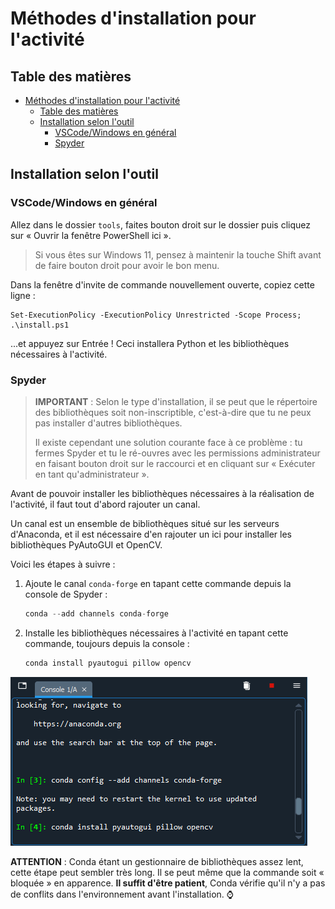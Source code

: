 # Méthodes d'installation pour l'activité

## Table des matières

- [Méthodes d'installation pour l'activité](#méthodes-dinstallation-pour-lactivité)
  - [Table des matières](#table-des-matières)
  - [Installation selon l'outil](#installation-selon-loutil)
    - [VSCode/Windows en général](#vscode-windows-en-général)
    - [Spyder](#spyder)

## Installation selon l'outil

### VSCode/Windows en général

Allez dans le dossier `tools`, faites bouton droit sur le dossier puis cliquez
sur « Ouvrir la fenêtre PowerShell ici ».

> Si vous êtes sur Windows 11, pensez à maintenir la touche Shift avant de
> faire bouton droit pour avoir le bon menu.

Dans la fenêtre d'invite de commande nouvellement ouverte, copiez cette ligne :

```
Set-ExecutionPolicy -ExecutionPolicy Unrestricted -Scope Process; .\install.ps1
```

...et appuyez sur Entrée ! Ceci installera Python et les bibliothèques
nécessaires à l'activité.

### Spyder

> **IMPORTANT** : Selon le type d'installation, il se peut que le répertoire des
> bibliothèques soit non-inscriptible, c'est-à-dire que tu ne peux pas installer
> d'autres bibliothèques.
>
> Il existe cependant une solution courante face à ce problème : tu fermes
> Spyder et tu le ré-ouvres avec les permissions administrateur en faisant
> bouton droit sur le raccourci et en cliquant sur « Exécuter en tant 
> qu'administrateur ».

Avant de pouvoir installer les bibliothèques nécessaires à la réalisation de
l'activité, il faut tout d'abord rajouter un canal.

Un canal est un ensemble de bibliothèques situé sur les serveurs d'Anaconda,
et il est nécessaire d'en rajouter un ici pour installer les bibliothèques
PyAutoGUI et OpenCV.

Voici les étapes à suivre :

1. Ajoute le canal `conda-forge` en tapant cette commande depuis la console
   de Spyder :
   ```py
   conda --add channels conda-forge
   ``` 
2. Installe les bibliothèques nécessaires à l'activité en tapant cette commande,
   toujours depuis la console :
   ```py
   conda install pyautogui pillow opencv
   ```

![](doc/img/spyder_installing_libraries.png)

**ATTENTION** : Conda étant un gestionnaire de bibliothèques assez lent, cette
étape peut sembler très long. Il se peut même que la commande soit « bloquée »
en apparence. **Il suffit d'être patient**, Conda vérifie qu'il n'y a pas de
conflits dans l'environnement avant l'installation. ⌚
